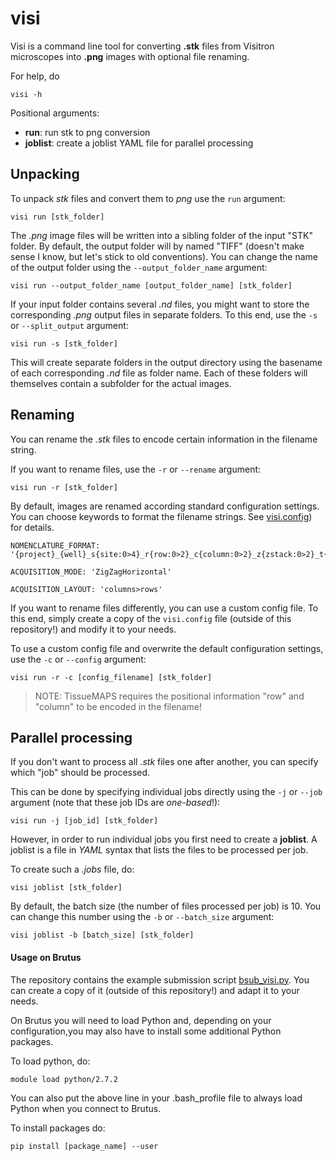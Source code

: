 # visi #

Visi is a command line tool for converting **.stk** files from Visitron microscopes into **.png** images with optional file renaming.

For help, do
```{bash}
visi -h
```

Positional arguments:
- **run**: run stk to png conversion
- **joblist**: create a joblist YAML file for parallel processing

## Unpacking ##

To unpack *stk* files and convert them to *png* use the `run` argument:

```{bash}
visi run [stk_folder]
```

The *.png* image files will be written into a sibling folder of the input "STK" folder. By default, the output folder will by named "TIFF" (doesn't make sense I know, but let's stick to old conventions). You can change the name of the output folder using the `--output_folder_name` argument:

```{bash} 
visi run --output_folder_name [output_folder_name] [stk_folder]
```

If your input folder contains several *.nd* files, you might want to store the corresponding *.png* output files in separate folders. To this end, use the `-s` or `--split_output` argument:

```{bash}
visi run -s [stk_folder]
```

This will create separate folders in the output directory using the basename of each corresponding *.nd* file as folder name. Each of these folders will themselves contain a subfolder for the actual images.


## Renaming ##

You can rename the *.stk* files to encode certain information in the filename string.

If you want to rename files, use the `-r` or `--rename` argument:
```{bash}
visi run -r [stk_folder]
```

By default, images are renamed according standard configuration settings. You can choose keywords to format the filename strings. See [visi.config](visi.config)) for details. 

```{yaml}
NOMENCLATURE_FORMAT: '{project}_{well}_s{site:0>4}_r{row:0>2}_c{column:0>2}_z{zstack:0>2}_t{time:0>4}_{filter}_C{channel:0>2}.png'

ACQUISITION_MODE: 'ZigZagHorizontal'

ACQUISITION_LAYOUT: 'columns>rows'
```

If you want to rename files differently, you can use a custom config file. To this end, simply create a copy of the `visi.config` file (outside of this repository!) and modify it to your needs.

To use a custom config file and overwrite the default configuration settings, use the `-c` or `--config` argument:
```{bash}
visi run -r -c [config_filename] [stk_folder]
```

> NOTE: TissueMAPS requires the positional information "row" and "column" to be encoded in the filename!


## Parallel processing ##

If you don't want to process all *.stk* files one after another, you can specify which "job" should be processed.

This can be done by specifying individual jobs directly using the `-j` or `--job` argument (note that these job IDs are *one-based*!):

```{bash}
visi run -j [job_id] [stk_folder]
```

However, in order to run individual jobs you first need to create a **joblist**. A joblist is a file in *YAML* syntax that lists the files to be processed per job.

To create such a *.jobs* file, do:

```{bash}
visi joblist [stk_folder]
```

By default, the batch size (the number of files processed per job) is 10.
You can change this number using the `-b` or `--batch_size` argument:

```{bash}
visi joblist -b [batch_size] [stk_folder]
```

#### Usage on Brutus ####

The repository contains the example submission script [bsub_visi.py](tmt/visi/bsub_visi.py). You can create a copy of it (outside of this repository!) and adapt it to your needs.

On Brutus you will need to load Python and, depending on your configuration,you may also have to install some additional Python packages.

To load python, do:
```{bash}
module load python/2.7.2
```

You can also put the above line in your .bash_profile file to always load Python when you connect to Brutus.

To install packages do:
```{bash}
pip install [package_name] --user
```
